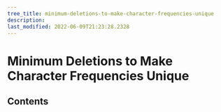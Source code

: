 ```yaml
---
tree_title: minimum-deletions-to-make-character-frequencies-unique
description: 
last_modified: 2022-06-09T21:23:28.2328
---
```


# Minimum Deletions to Make Character Frequencies Unique

## Contents
